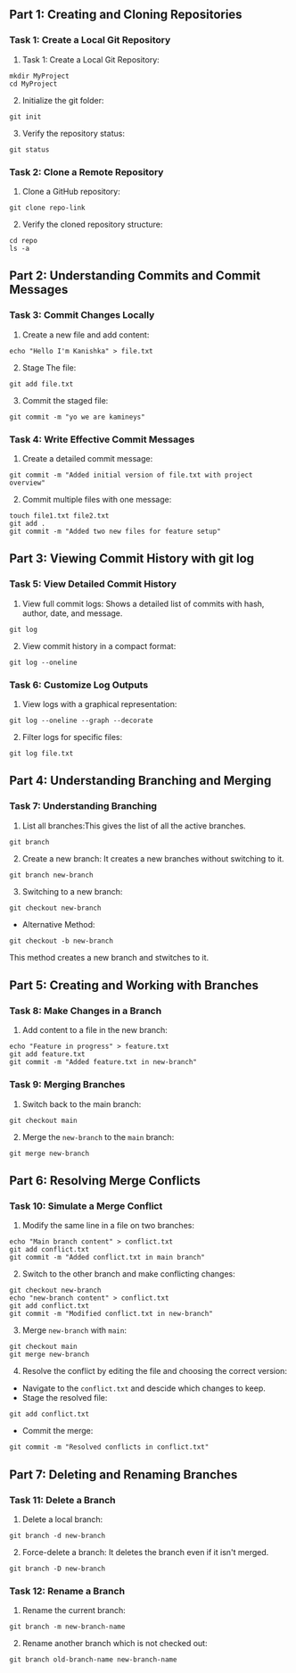 ## Part 1: Creating and Cloning Repositories
### Task 1: Create a Local Git Repository

1. Task 1: Create a Local Git Repository:
```
mkdir MyProject
cd MyProject
```
2. Initialize the git folder:
```
git init
```
3. Verify the repository status:
```
git status
```
### Task 2: Clone a Remote Repository

1. Clone a GitHub repository:
```
git clone repo-link
```
2. Verify the cloned repository structure:
```
cd repo
ls -a
```

## Part 2: Understanding Commits and Commit Messages

### Task 3: Commit Changes Locally

1. Create a new file and add content:
```
echo "Hello I'm Kanishka" > file.txt
```
2. Stage The file:
```
git add file.txt
```
3. Commit the staged file:
```
git commit -m "yo we are kamineys"
```
### Task 4: Write Effective Commit Messages

1. Create a detailed commit message:
```
git commit -m "Added initial version of file.txt with project overview"
```
2. Commit multiple files with one message:
```
touch file1.txt file2.txt
git add .
git commit -m "Added two new files for feature setup"
```
## Part 3: Viewing Commit History with git log

### Task 5: View Detailed Commit History

1. View full commit logs: Shows a detailed list of commits with hash, author, date, and message.
```
git log
```
2. View commit history in a compact format:
```
git log --oneline
```
### Task 6: Customize Log Outputs

1. View logs with a graphical representation:
```
git log --oneline --graph --decorate
```
2. Filter logs for specific files:
```
git log file.txt
```
## Part 4: Understanding Branching and Merging

### Task 7: Understanding Branching

1. List all branches:This gives the list of all the active branches.
```
git branch
```
2. Create a new branch: It creates a new branches without switching to it.
```
git branch new-branch
```
3. Switching to a new branch:
```
git checkout new-branch
```
* Alternative Method:
```
git checkout -b new-branch
```
This method creates a new branch and stwitches to it.

## Part 5: Creating and Working with Branches

### Task 8: Make Changes in a Branch

1. Add content to a file in the new branch:
```
echo "Feature in progress" > feature.txt
git add feature.txt
git commit -m "Added feature.txt in new-branch"
```
### Task 9: Merging Branches

1. Switch back to the main branch:
```
git checkout main
```
2. Merge the ```new-branch``` to the ```main``` branch:
```
git merge new-branch
```
## Part 6: Resolving Merge Conflicts

### Task 10: Simulate a Merge Conflict

1. Modify the same line in a file on two branches:
```
echo "Main branch content" > conflict.txt
git add conflict.txt
git commit -m "Added conflict.txt in main branch"
```
2. Switch to the other branch and make conflicting changes:
```
git checkout new-branch
echo "new-branch content" > conflict.txt
git add conflict.txt
git commit -m "Modified conflict.txt in new-branch"
```
3. Merge ```new-branch``` with ```main```:
```
git checkout main
git merge new-branch
```
4. Resolve the conflict by editing the file and choosing the correct version:
 *  Navigate to the ```conflict.txt``` and descide which changes to keep.
 *  Stage the resolved file:
 ```
 git add conflict.txt
 ```
 *  Commit the merge:
 ```
 git commit -m "Resolved conflicts in conflict.txt"
 ```
 ## Part 7: Deleting and Renaming Branches

 ### Task 11: Delete a Branch

 1. Delete a  local branch:
 ```
 git branch -d new-branch
 ```
 2. Force-delete a branch: It deletes the branch even if it isn't merged.
 ```
 git branch -D new-branch
 ```
 ### Task 12: Rename a Branch

 1. Rename the current branch:
 ```
 git branch -m new-branch-name
 ```
 2. Rename another branch which is not checked out:
 ```
 git branch old-branch-name new-branch-name
 ```
 